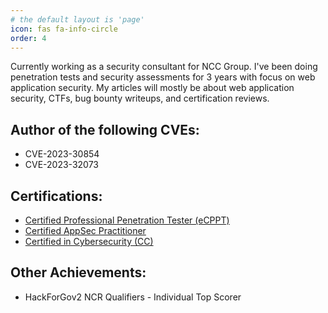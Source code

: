 ```yaml
---
# the default layout is 'page'
icon: fas fa-info-circle
order: 4
---
```


Currently working as a security consultant for NCC Group. I've been doing penetration tests and security assessments for 3 years with focus on web application security. My articles will mostly be about web application security, CTFs, bug bounty writeups, and certification reviews.

## Author of the following CVEs:
- CVE-2023-30854
- CVE-2023-32073

## Certifications:
- [Certified Professional Penetration Tester (eCPPT)](https://certs.ine.com/5f68682c-9c45-4fd4-b183-3a9c2b160d2e)
- [Certified AppSec Practitioner](https://secops.group/certificate-validation/)
- [Certified in Cybersecurity (CC)](https://www.credly.com/badges/b20a2ba9-6bc4-4ef3-9cd9-e554283998e0/public_url)

## Other Achievements:
- HackForGov2 NCR Qualifiers - Individual Top Scorer
